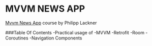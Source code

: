 # MVVM NEWS APP

[Mvvm News App](https://www.youtube.com/playlist?list=PLQkwcJG4YTCRF8XiCRESq1IFFW8COlxYJ) course by Philipp Lackner

###Table Of Contents 
-Practical usage of 
-MVVM
-Retrofit
-Room
-Coroutines
-Navigation Components